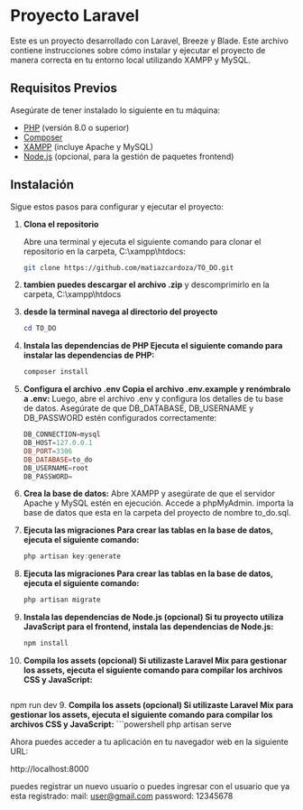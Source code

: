 # Proyecto Laravel

Este es un proyecto desarrollado con Laravel, Breeze y Blade. Este archivo contiene instrucciones sobre cómo instalar y ejecutar el proyecto de manera correcta en tu entorno local utilizando XAMPP y MySQL.

## Requisitos Previos

Asegúrate de tener instalado lo siguiente en tu máquina:

- [PHP](https://www.php.net/downloads) (versión 8.0 o superior)
- [Composer](https://getcomposer.org/download/)
- [XAMPP](https://www.apachefriends.org/index.html) (incluye Apache y MySQL)
- [Node.js](https://nodejs.org/en/download/) (opcional, para la gestión de paquetes frontend)

## Instalación

Sigue estos pasos para configurar y ejecutar el proyecto:

1. **Clona el repositorio**

   Abre una terminal y ejecuta el siguiente comando para clonar el repositorio en la carpeta, C:\xampp\htdocs:

   ```bash
   git clone https://github.com/matiazcardoza/TO_DO.git

2. **tambien puedes descargar el archivo .zip**
    y descomprimirlo en la carpeta, C:\xampp\htdocs

3. **desde la terminal navega al directorio del proyecto**
    ```powershell
   cd TO_DO

4. **Instala las dependencias de PHP Ejecuta el siguiente comando para instalar las dependencias de PHP:**
    ```powershell
   composer install

5. **Configura el archivo .env Copia el archivo .env.example y renómbralo a .env:**
Luego, abre el archivo .env y configura los detalles de tu base de datos. Asegúrate de que DB_DATABASE, DB_USERNAME y DB_PASSWORD estén configurados correctamente:
    ```powershell
    DB_CONNECTION=mysql
    DB_HOST=127.0.0.1
    DB_PORT=3306
    DB_DATABASE=to_do
    DB_USERNAME=root
    DB_PASSWORD=

6. **Crea la base de datos:**
Abre XAMPP y asegúrate de que el servidor Apache y MySQL estén en ejecución.
Accede a phpMyAdmin.
importa la base de datos que esta en la carpeta del proyecto de nombre to_do.sql.
7. **Ejecuta las migraciones Para crear las tablas en la base de datos, ejecuta el siguiente comando:**
    ```powershell
   php artisan key:generate

8. **Ejecuta las migraciones Para crear las tablas en la base de datos, ejecuta el siguiente comando:**
    ```powershell
   php artisan migrate

9. **Instala las dependencias de Node.js (opcional) Si tu proyecto utiliza JavaScript para el frontend, instala las dependencias de Node.js:**
    ```powershell
   npm install

10. **Compila los assets (opcional) Si utilizaste Laravel Mix para gestionar los assets, ejecuta el siguiente comando para compilar los archivos CSS y JavaScript:**
    ```powershell
   npm run dev
9. **Compila los assets (opcional) Si utilizaste Laravel Mix para gestionar los assets, ejecuta el siguiente comando para compilar los archivos CSS y JavaScript:**
    ```powershell
   php artisan serve

Ahora puedes acceder a tu aplicación en tu navegador web en la siguiente URL:

   http://localhost:8000


puedes registrar un nuevo usuario o puedes ingresar con el usuario que ya esta registrado:
mail:
user@gmail.com
password:
12345678
